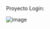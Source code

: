 Proyecto Login:

![image](https://github.com/DonatoConsuegra/login/assets/170969292/770b0451-0baa-4117-b0ab-9c9ddb1a110f)
